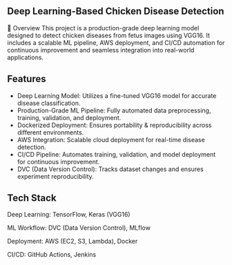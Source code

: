 ## Deep Learning-Based Chicken Disease Detection
📌 Overview
This project is a production-grade deep learning model designed to detect chicken diseases from fetus images using VGG16. It includes a scalable ML pipeline, AWS deployment, and CI/CD automation for continuous improvement and seamless integration into real-world applications.

## Features
* Deep Learning Model: Utilizes a fine-tuned VGG16 model for accurate disease classification.
*  Production-Grade ML Pipeline: Fully automated data preprocessing, training, validation, and deployment.
*  Dockerized Deployment: Ensures portability & reproducibility across different environments.
*  AWS Integration: Scalable cloud deployment for real-time disease detection.
*  CI/CD Pipeline: Automates training, validation, and model deployment for continuous improvement.
*   DVC (Data Version Control): Tracks dataset changes and ensures experiment reproducibility.

## Tech Stack
Deep Learning: TensorFlow, Keras (VGG16)

ML Workflow: DVC (Data Version Control), MLflow

Deployment: AWS (EC2, S3, Lambda), Docker

CI/CD: GitHub Actions, Jenkins

